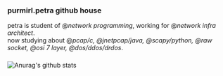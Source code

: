 ### purmirl.petra github house
petra is student of @_network programming_, working for @_network infra architect_.   
now studying about @_pcap/c, @jnetpcap/java, @scapy/python, @raw socket, @osi 7 layer, @dos/ddos/drdos_. 

<!--
**purmirl/purmirl** is a ✨ _special_ ✨ repository because its `README.md` (this file) appears on your GitHub profile.

Here are some ideas to get you started:

- 🔭 I’m currently working on ...
- 🌱 I’m currently learning ...
- 👯 I’m looking to collaborate on ...
- 🤔 I’m looking for help with ...
- 💬 Ask me about ...
- 📫 How to reach me: ...
- 😄 Pronouns: ...
- ⚡ Fun fact: ...
-->
### 
![Anurag's github stats](https://github-readme-stats.vercel.app/api?username=purmirl&show_icons=true&theme=tokyonight&include_all_commits=true)


<!--
 [![Top Langs](https://github-readme-stats.vercel.app/api/top-langs/?username=purmirl&layout=compact)](https://github.com/anuraghazra/github-readme-stats)
-->
